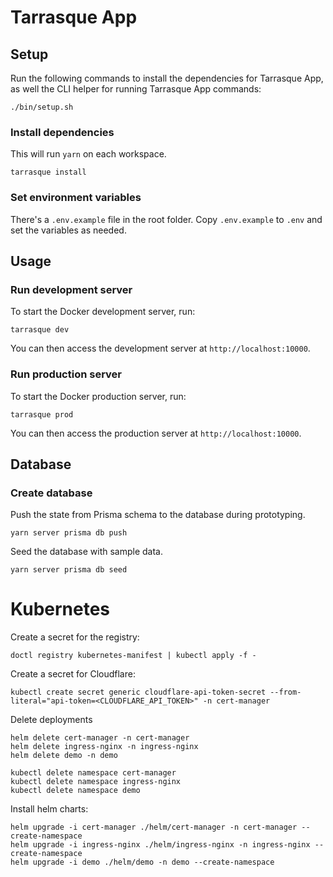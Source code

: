 # Tarrasque App

## Setup

Run the following commands to install the dependencies for Tarrasque App, as well the CLI helper for running Tarrasque App commands:

    ./bin/setup.sh

### Install dependencies

This will run `yarn` on each workspace.

    tarrasque install

### Set environment variables

There's a `.env.example` file in the root folder. Copy `.env.example` to `.env` and set the variables as needed.

## Usage

### Run development server

To start the Docker development server, run:

    tarrasque dev

You can then access the development server at `http://localhost:10000`.

### Run production server

To start the Docker production server, run:

    tarrasque prod

You can then access the production server at `http://localhost:10000`.

## Database

### Create database

Push the state from Prisma schema to the database during prototyping.

    yarn server prisma db push

Seed the database with sample data.

    yarn server prisma db seed

# Kubernetes

Create a secret for the registry:

    doctl registry kubernetes-manifest | kubectl apply -f -

Create a secret for Cloudflare:

    kubectl create secret generic cloudflare-api-token-secret --from-literal="api-token=<CLOUDFLARE_API_TOKEN>" -n cert-manager

Delete deployments

    helm delete cert-manager -n cert-manager
    helm delete ingress-nginx -n ingress-nginx
    helm delete demo -n demo

    kubectl delete namespace cert-manager
    kubectl delete namespace ingress-nginx
    kubectl delete namespace demo

Install helm charts:

    helm upgrade -i cert-manager ./helm/cert-manager -n cert-manager --create-namespace
    helm upgrade -i ingress-nginx ./helm/ingress-nginx -n ingress-nginx --create-namespace
    helm upgrade -i demo ./helm/demo -n demo --create-namespace
